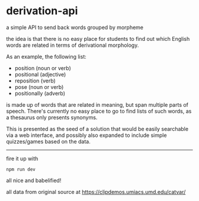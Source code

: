 # derivation-api
a simple API to send back words grouped by morpheme

the idea is that there is no easy place for students to find out which English words are related in terms of derivational morphology.

As an example, the following list:
- position (noun or verb)
- positional (adjective)
- reposition (verb)
- pose (noun or verb)
- positionally (adverb)

is made up of words that are related in meaning, but span multiple parts of speech. There's currently no easy place to go to find lists of such words, as a thesaurus only presents synonyms.

This is presented as the seed of a solution that would be easily searchable via a web interface, and possibly also expanded to include simple quizzes/games based on the data.

---
fire it up with

`npm run dev`

all nice and babelified!

all data from original source at https://clipdemos.umiacs.umd.edu/catvar/

